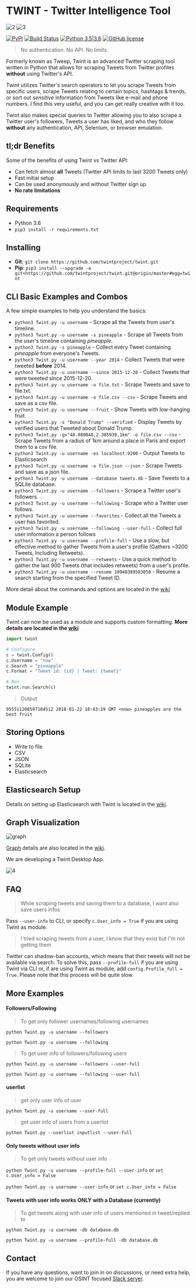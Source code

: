 # TWINT - Twitter Intelligence Tool
![2](https://i.imgur.com/iaH3s7z.png)
![3](https://i.imgur.com/hVeCrqL.png)

[![PyPI](https://img.shields.io/pypi/v/twint.svg)](https://pypi.org/project/twint/) [![Build Status](https://travis-ci.org/haccer/twint.svg?branch=master)](https://travis-ci.org/haccer/twint/) [![Python 3.5|3.6](https://img.shields.io/badge/Python-3.5%2F3.6-blue.svg)](https://www.python.org/download/releases/3.0/) [![GitHub license](https://img.shields.io/github/license/haccer/tweep.svg)](https://github.com/haccer/tweep/blob/master/LICENSE)

>No authentication. No API. No limits.

Formerly known as Tweep, Twint is an advanced Twitter scraping tool written in Python that allows for scraping Tweets from Twitter profiles **without** using Twitter's API.

Twint utilizes Twitter's search operators to let you scrape Tweets from specific users, scrape Tweets relating to certain topics, hashtags & trends, or sort out *sensitive* information from Tweets like e-mail and phone numbers. I find this very useful, and you can get really creative with it too.

Twint also makes special queries to Twitter allowing you to also scrape a Twitter user's followers, Tweets a user has liked, and who they follow **without** any authentication, API, Selenium, or browser emulation.

## tl;dr Benefits
Some of the benefits of using Twint vs Twitter API:
- Can fetch almost __all__ Tweets (Twitter API limits to last 3200 Tweets only)
- Fast initial setup
- Can be used anonymously and without Twitter sign up
- **No rate limitations**

## Requirements
- Python 3.6
- `pip3 install -r requirements.txt`

## Installing
- **Git**: `git clone https://github.com/twintproject/twint.git`
- **Pip**: `pip3 install --upgrade -e git+https://github.com/twintproject/twint.git@origin/master#egg=twint`

## CLI Basic Examples and Combos
A few simple examples to help you understand the basics:

- `python3 Twint.py -u username` - Scrape all the Tweets from *user*'s timeline.
- `python3 Twint.py -u username -s pineapple` - Scrape all Tweets from the *user*'s timeline containing _pineapple_.
- `python3 Twint.py -s pineapple` - Collect every Tweet containing *pineapple* from everyone's Tweets.
- `python3 Twint.py -u username --year 2014` - Collect Tweets that were tweeted **before** 2014.
- `python3 Twint.py -u username --since 2015-12-20` - Collect Tweets that were tweeted since 2015-12-20.
- `python3 Twint.py -u username -o file.txt` - Scrape Tweets and save to file.txt.
- `python3 Twint.py -u username -o file.csv --csv` - Scrape Tweets and save as a csv file.
- `python3 Twint.py -u username --fruit` - Show Tweets with low-hanging fruit.
- `python3 Twint.py -s "Donald Trump" --verified` - Display Tweets by verified users that Tweeted about Donald Trump.
- `python3 Twint.py -g="48.880048,2.385939,1km" -o file.csv --csv` - Scrape Tweets from a radius of 1km around a place in Paris and export them to a csv file.
- `python3 Twint.py -u username -es localhost:9200` - Output Tweets to Elasticsearch
- `python3 Twint.py -u username -o file.json --json` - Scrape Tweets and save as a json file.
- `python3 Twint.py -u username --database tweets.db` - Save Tweets to a SQLite database.
- `python3 Twint.py -u username --followers` - Scrape a Twitter user's followers.
- `python3 Twint.py -u username --following` - Scrape who a Twitter user follows.
- `python3 Twint.py -u username --favorites` - Collect all the Tweets a user has favorited.
- `python3 Twint.py -u username --following --user-full` - Collect full user information a person follows
- `python3 Twint.py -u username --profile-full` - Use a slow, but effective method to gather Tweets from a user's profile (Gathers ~3200 Tweets, Including Retweets).
- `python3 Twint.py -u username --retweets` - Use a quick method to gather the last 900 Tweets (that includes retweets) from a user's profile.
- `python3 Twint.py -u username --resume 10940389583058` - Resume a search starting from the specified Tweet ID.

More detail about the commands and options are located in the [wiki](https://github.com/twintproject/twint/wiki/Commands)

## Module Example

Twint can now be used as a module and supports custom formatting. **More details are located in the [wiki](https://github.com/twintproject/twint/wiki/Module)**

```python
import twint

# Configure
c = twint.Config()
c.Username = "now"
c.Search = "pineapple"
c.Format = "Tweet id: {id} | Tweet: {tweet}"

# Run
twint.run.Search(c)
```
> Output

`955511208597184512 2018-01-22 18:43:19 GMT <now> pineapples are the best fruit`

## Storing Options
- Write to file
- CSV
- JSON
- SQLite
- Elasticsearch

## Elasticsearch Setup

Details on setting up Elasticsearch with Twint is located in the [wiki](https://github.com/twintproject/twint/wiki/Elasticsearch).

## Graph Visualization
![graph](https://i.imgur.com/EEJqB8n.png)

[Graph](https://github.com/twintproject/twint/tree/master/graph) details are also located in the [wiki](https://github.com/twintproject/twint/wiki/Graph).

We are developing a Twint Desktop App.

![4](https://i.imgur.com/DzcfIgL.png)

## FAQ
> While scraping tweets and saving them to a database, I want also save users infos

Pass `--user-info` to CLI, or specify `c.User_info = True` if you are using Twint as module.

> I tried scraping tweets from a user, I know that they exist but I'm not getting them

Twitter can shadow-ban accounts, which means that their tweets will not be available via search. To solve this, pass `--profile-full` if you are using Twint via CLI or, if are using Twint as module, add `config.Profile_full = True`. Please note that this process will be quite slow.
## More Examples

#### Followers/Following

> To get only follower usernames/following usernames

`python Twint.py -u username --followers`

`python Twint.py -u username --following`

> To get user info of followers/following users

`python Twint.py -u username --followers --user-full`

`python Twint.py -u username --following --user-full`

#### userlist

> get only user info of user

`python Twint.py -u username --user-full`

> get user info of users from a userlist

`python Twint.py --userlist inputlist --user-full`

#### Only tweets without user info

> To get only tweets without user info

`python Twint.py -u username --profile-full --user-info`  or `set c.User_info = False`

`python Twint.py -u username --user-info`  or `set c.User_info = False`

#### Tweets with user info works ONLY with a Database (currently)

> To get tweets along with user info of users mentioned in tweet/replied to

`python Twint.py -u username -db database.db`

`python Twint.py -u username --profile-full -db database.db`

## Contact

If you have any questions, want to join in on discussions, or need extra help, you are welcome to join our OSINT focused [Slack server](https://join.slack.com/t/os-int/shared_invite/enQtNDI1MDA2OTg4MDg0LWUxYWNmMjI2MGFlMTZjZjhmOWY1ZTVhNmFiMDU2NzY1MzhiMDI2ZTZmYmEwY2MxY2YzMGFkZTY2MTcxZWI2ODM).
